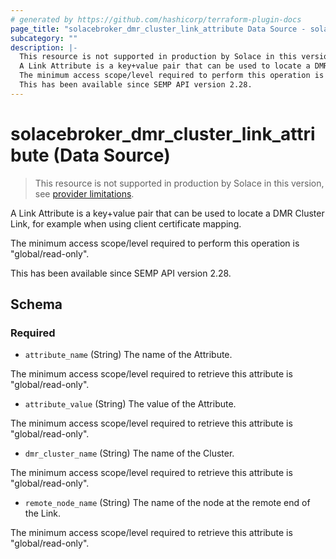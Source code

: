 ```yaml
---
# generated by https://github.com/hashicorp/terraform-plugin-docs
page_title: "solacebroker_dmr_cluster_link_attribute Data Source - solacebroker"
subcategory: ""
description: |-
  This resource is not supported in production by Solace in this version, see provider limitations.
  A Link Attribute is a key+value pair that can be used to locate a DMR Cluster Link, for example when using client certificate mapping.
  The minimum access scope/level required to perform this operation is "global/read-only".
  This has been available since SEMP API version 2.28.
---
```


# solacebroker_dmr_cluster_link_attribute (Data Source)

> This resource is not supported in production by Solace in this version, see [provider limitations](https://registry.terraform.io/providers/SolaceProducts/solacebroker/latest/docs#limitations).

A Link Attribute is a key+value pair that can be used to locate a DMR Cluster Link, for example when using client certificate mapping.



The minimum access scope/level required to perform this operation is "global/read-only".

This has been available since SEMP API version 2.28.



<!-- schema generated by tfplugindocs -->
## Schema

### Required

- `attribute_name` (String) The name of the Attribute.

The minimum access scope/level required to retrieve this attribute is "global/read-only".
- `attribute_value` (String) The value of the Attribute.

The minimum access scope/level required to retrieve this attribute is "global/read-only".
- `dmr_cluster_name` (String) The name of the Cluster.

The minimum access scope/level required to retrieve this attribute is "global/read-only".
- `remote_node_name` (String) The name of the node at the remote end of the Link.

The minimum access scope/level required to retrieve this attribute is "global/read-only".
